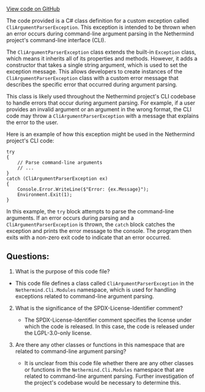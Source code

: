 [View code on GitHub](https://github.com/nethermindeth/nethermind/Nethermind.Cli/Modules/CliArgumentParserException.cs)

The code provided is a C# class definition for a custom exception called `CliArgumentParserException`. This exception is intended to be thrown when an error occurs during command-line argument parsing in the Nethermind project's command-line interface (CLI).

The `CliArgumentParserException` class extends the built-in `Exception` class, which means it inherits all of its properties and methods. However, it adds a constructor that takes a single string argument, which is used to set the exception message. This allows developers to create instances of the `CliArgumentParserException` class with a custom error message that describes the specific error that occurred during argument parsing.

This class is likely used throughout the Nethermind project's CLI codebase to handle errors that occur during argument parsing. For example, if a user provides an invalid argument or an argument in the wrong format, the CLI code may throw a `CliArgumentParserException` with a message that explains the error to the user.

Here is an example of how this exception might be used in the Nethermind project's CLI code:

```
try
{
    // Parse command-line arguments
    // ...
}
catch (CliArgumentParserException ex)
{
    Console.Error.WriteLine($"Error: {ex.Message}");
    Environment.Exit(1);
}
```

In this example, the `try` block attempts to parse the command-line arguments. If an error occurs during parsing and a `CliArgumentParserException` is thrown, the `catch` block catches the exception and prints the error message to the console. The program then exits with a non-zero exit code to indicate that an error occurred.
## Questions: 
 1. What is the purpose of this code file?
   - This code file defines a class called `CliArgumentParserException` in the `Nethermind.Cli.Modules` namespace, which is used for handling exceptions related to command-line argument parsing.

2. What is the significance of the SPDX-License-Identifier comment?
   - The SPDX-License-Identifier comment specifies the license under which the code is released. In this case, the code is released under the LGPL-3.0-only license.

3. Are there any other classes or functions in this namespace that are related to command-line argument parsing?
   - It is unclear from this code file whether there are any other classes or functions in the `Nethermind.Cli.Modules` namespace that are related to command-line argument parsing. Further investigation of the project's codebase would be necessary to determine this.